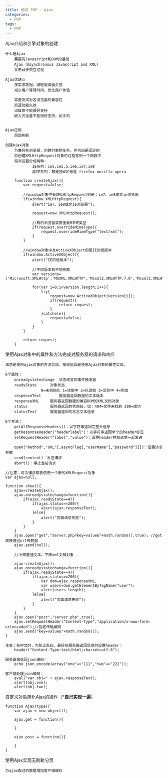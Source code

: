 ```yaml
---
title: 细说 PHP - Ajax
categories:
  - PHP
tags:
  - PHP
---
```


Ajax介绍和引擎对象的创建

	什么是Ajax
		需要有Javascript和DOM的基础
		Ajax（Asynchronous Javascript and XML)
		采用异步交互过程

	Ajax优缺点
		按需求数据，减轻服务器负担
		减少用户等待时间，优化用户体验

		需要测试对各浏览器的兼容性
		后退功能失效
		流媒体不能很好支持
		嵌入式设备不能很好支持，如手机


	Ajax应用
		局部刷新

	创建Ajax对象
		为兼容各浏览器，创建对象稍复杂，但代码是固定的
		将创建XMLHttpRequest对象的过程写到一个函数中
		将浏览器分成两种：
				IE系列：ie5,ie5.5,ie6,ie7,ie8
				非IE系列：都是按W3C标准 firefox mozilla opera

		function createAjax(){
			var request=false;
			
			//window对象中有XMLHttpRequest则是：ie7、ie8或非ie浏览器
			if(window.XMLHttpRequest){
				alert("ie7、ie8或非ie浏览器");

				request=new XMLHttpRequest();

				//有的浏览器需要重载MIME类型
				if(request.overrideMimeType){
					request.overrideMimeType("text/xml");
				}
			}

			//window对象中友ActiveXObject即是IE的低版本
			if(window.ActiveXObject){
				alert("IE的低版本");

				//不同版本有不同参数
				ver versions=['Microsoft.XMLHttp','MSXML.XMLHTTP','Msxml2.XMLHTTP.7.0','Msxml2.XMLHTTP.6.0','Msxml2.XMLHTTP.5.0','Msxml2.XMLHTTP.4.0','MSXML2.XMLHTTP.3.0','MSXML2.XMLHTTP'];

				for(var i=0;i<version.length;i++){
					try{
						request=new ActiveXObject(version[i]);
						if(request){
							return request;
						}
					}catche(e){
						request=false;
					}
				}
			}

			return request;
		}


使用Ajax对象中的属性和方法完成对服务器的请求和响应

	请求是使用ajax对象的方法实现，接收返回是使用Ajax对象的属性实现。

	6个属性：
		onreadystatechange	状态改变的事件触发器
		readyState		对象状态
					0=未初始化 1=读取中 2=已读取 3=交互中 4=完成
		responseText		服务器返回数据的文本版本
		responseXML		服务器返回数据的兼容DOM的XML文档对象
		status			服务器返回的状态码，如：404=文件未找到 200=成功
		statusText		服务器返回的状态文本信息

	6个方法：
		getAllResponseHeaders()：以字符串返回完整头信息
		getResponseHeader("headerlabel")：以字符串返回单个的header标签
		setRequestHeader("label","value")：设置header并和请求一起发送
		
		open("method","URL"[,asyncFlag[,"userName"[,"password"]]])：设置请求参数
		send(content)：发送请求
		abort()：停止当前请求

	//注意：每次请求都要使用一个新的XMLRequest对象
	var ajax=null;

	function show(){
		ajax=createAjax();
		ajax.onreadystatechange=function(){
			if(ajax.readyState==4){
				if(ajax.status==200){
					alert(ajax.responseText);
				}else{
					alert("页面请求失败");
				}
			}
		}	
		ajax.open("get","server.php?key=value&"+math.random(),true); //get直接通过url传数据
		ajax.send(null);

		//上面普通文本，下面xml文档对象

		ajax-createAjax();
		ajax.onreadystatechange=function(){
			if(ajax.readyState==4){
				if(ajax.status==200){
					var dom=ajax.responseXML;
					var users=dom.getElementByTagName("user");
					alert(users.length);
				}else{
					alert("页面请求失败");
				}
			}
		}	
		ajax.open("post","server.php",true);
		ajax.setRequestHeader("Content-Type","application/x-www-form-urlencoded");//指定传输编码
		ajax.send("key=value&"+math.random());
	}

	注意：有中文时，为防止乱码，最好在服务器返回信息时设置header：
		header("Content-Type:text/html;charset=utf-8");

	服务器端返回json编码：
		echo json_encode(array("one"=>"111","two"=>"222"));

	客户端处理json编码：
		eval("var obj=" + ajax.responseText);
		alert(obj.one);
		alert(obj.two);

自定义对象简化Ajax的操作（*******自己实现一遍******）

	function Ajax(type){
		var ajax = new object();

		ajax.get = function(){

		}

		ajax.post = function(){

		}
	}


使用Ajax实现无刷新分页

	为ajax取过的数据增加客户端缓存


